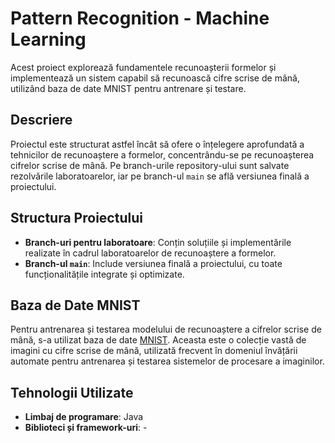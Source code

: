 # Pattern Recognition - Machine Learning

Acest proiect explorează fundamentele recunoașterii formelor și implementează un sistem capabil să recunoască cifre scrise de mână, utilizând baza de date MNIST pentru antrenare și testare.

## Descriere

Proiectul este structurat astfel încât să ofere o înțelegere aprofundată a tehnicilor de recunoaștere a formelor, concentrându-se pe recunoașterea cifrelor scrise de mână. Pe branch-urile repository-ului sunt salvate rezolvările laboratoarelor, iar pe branch-ul `main` se află versiunea finală a proiectului.

## Structura Proiectului

- **Branch-uri pentru laboratoare**: Conțin soluțiile și implementările realizate în cadrul laboratoarelor de recunoaștere a formelor.
- **Branch-ul `main`**: Include versiunea finală a proiectului, cu toate funcționalitățile integrate și optimizate.

## Baza de Date MNIST

Pentru antrenarea și testarea modelului de recunoaștere a cifrelor scrise de mână, s-a utilizat baza de date [MNIST](https://en.wikipedia.org/wiki/MNIST_database). Aceasta este o colecție vastă de imagini cu cifre scrise de mână, utilizată frecvent în domeniul învățării automate pentru antrenarea și testarea sistemelor de procesare a imaginilor.

## Tehnologii Utilizate

- **Limbaj de programare**: Java
- **Biblioteci și framework-uri**: -
